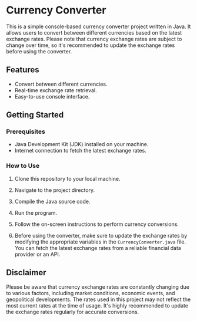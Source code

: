 # Currency Converter

This is a simple console-based currency converter project written in Java. It allows users to convert between different currencies based on the latest exchange rates. Please note that currency exchange rates are subject to change over time, so it's recommended to update the exchange rates before using the converter.

## Features

- Convert between different currencies.
- Real-time exchange rate retrieval.
- Easy-to-use console interface.

## Getting Started

### Prerequisites

- Java Development Kit (JDK) installed on your machine.
- Internet connection to fetch the latest exchange rates.

### How to Use

1. Clone this repository to your local machine.


2. Navigate to the project directory.


3. Compile the Java source code.


4. Run the program.


5. Follow the on-screen instructions to perform currency conversions.

6. Before using the converter, make sure to update the exchange rates by modifying the appropriate variables in the `CurrencyConverter.java` file. You can fetch the latest exchange rates from a reliable financial data provider or an API.

## Disclaimer

Please be aware that currency exchange rates are constantly changing due to various factors, including market conditions, economic events, and geopolitical developments. The rates used in this project may not reflect the most current rates at the time of usage. It's highly recommended to update the exchange rates regularly for accurate conversions.

